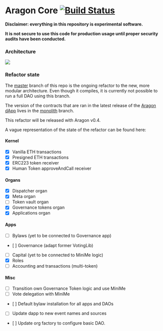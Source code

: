 # Aragon Core [![Build Status](https://img.shields.io/travis/aragon/aragon-core.svg?branch=master&style=flat-square)](https://travis-ci.org/aragon/aragon-core)

**Disclaimer: everything in this repository is experimental software.**

**It is not secure to use this code for production usage until proper security audits have been conducted.**

### Architecture

![](rsc/architecture.jpg)

### Refactor state

The [master](../../tree/master) branch of this repo is the ongoing refactor to the new, more modular architecture. Even though it compiles, it is currently not possible to run a full DAO using this branch.

The version of the contracts that are ran in the latest release of the [Aragon dApp](../../../aragon-dapp) lives in the [monolith](../../tree/monolith) branch.

This refactor will be released with Aragon v0.4.

A vague representation of the state of the refactor can be found here:

#### Kernel

- [x] Vanilla ETH transactions
- [x] Presigned ETH transactions
- [x] ERC223 token receiver
- [x] Human Token approveAndCall receiver

#### Organs

- [x] Dispatcher organ
- [x] Meta organ
- [ ] Token vault organ
- [x] Governance tokens organ
- [x] Applications organ

#### Apps

- [ ] Bylaws (yet to be connected to Governance app)
- [ ] Governance (adapt former VotingLib)
- [ ] Capital (yet to be connected to MiniMe logic)
- [x] Roles
- [ ] Accounting and transactions (multi-token)

#### Misc
- [ ] Transition own Governance Token logic and use MiniMe
- [ ] Vote delegation with MiniMe
- [ ] Default bylaw installation for all apps and DAOs
- [ ] Update dapp to new event names and sources
- [ ] Update org factory to configure basic DAO.
